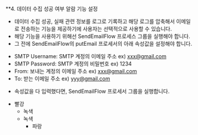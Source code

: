 **4. 데이터 수집 성공 여부 알람 기능 설정
  - 데이터 수집 성공, 실패 관련 정보를 로그로 기록하고 해당 로그를 압축해서 이메일로 전송하는 기능을 제공하기에 사용자는 선택적으로 사용할 수 있습니다.
  - 해당 기능을 사용하기 위해선 SendEmailFlow 프로세스 그룹을 실행해야 합니다.
  - 그 전에 SendEmailFlow의 putEmail 프로세서의 아래 속성값을 설정해야 합니다.
  + SMTP Username: SMTP 계정의 이메일 주소 ex) xxx@gmail.com
  + SMTP Password: SMTP 계정의 비밀번호 ex) 1234
  + From: 보내는 계정의 이메일 주소 ex) xxx@gmail.com
  + To: 받는 이메일 주소 ex) yyy@gmail.com
  - 속성값을 다 입력했다면, SendEmailFlow 프로세서 그룹을 실행합니다.

* 빨강
  * 녹색
  * 녹색
    * 파랑
